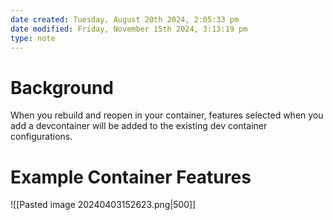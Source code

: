 ```yaml
---
date created: Tuesday, August 20th 2024, 2:05:33 pm
date modified: Friday, November 15th 2024, 3:13:19 pm
type: note
---
```

# Background
When you rebuild and reopen in your container, features selected when you add a devcontainer will be added to the existing dev container configurations. 

# Example Container Features
![[Pasted image 20240403152623.png|500]]